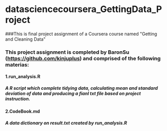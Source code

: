 # datasciencecoursera_GettingData_Project
###This is final project assignment of a Coursera course named "Getting and Cleaning Data"
### This project assignment is completed by BaronSu (https://github.com/kinjuplus) and comprised of the following materias:
#### 1.run_analysis.R
##### A R script which complete tidying data, calculating mean and standard deviation of data and producing a fianl txt file based on project instruction.
#### 2.CodeBook.md
##### A data dictionary on result.txt created by run_analysis.R

